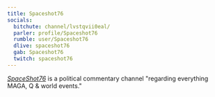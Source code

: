```yaml
---
title: Spaceshot76
socials:
  bitchute: channel/lvstqvii0eal/
  parler: profile/Spaceshot76
  rumble: user/Spaceshot76
  dlive: spaceshot76
  gab: Spaceshot76
  twitch: spaceshot76
---
```


[_SpaceShot76_](https://linktr.ee/Spaceshot76) is a political commentary
channel "regarding everything MAGA, Q & world events."
